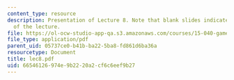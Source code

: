 ```yaml
---
content_type: resource
description: Presentation of Lecture 8. Note that blank slides indicate separate sections
  of the lecture.
file: https://ol-ocw-studio-app-qa.s3.amazonaws.com/courses/15-040-game-theory-for-managers-spring-2004/66546126974e9b2220a2cf6c6eef9b27_lec8.pdf
file_type: application/pdf
parent_uid: 05737ce0-b41b-ba22-5ba8-fd861d6ba36a
resourcetype: Document
title: lec8.pdf
uid: 66546126-974e-9b22-20a2-cf6c6eef9b27
---
```

